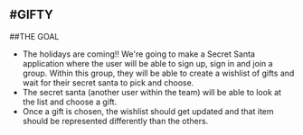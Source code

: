 #GIFTY
---
##THE GOAL
- The holidays are coming!! We're going to make a Secret Santa application where the user will be able to sign up, sign in and join a group. Within this group, they will be able to create a wishlist of gifts and wait for their secret santa to pick and choose.
- The secret santa (another user within the team) will be able to look at the list and choose a gift. 
- Once a gift is chosen, the wishlist should get updated and that item should be represented differently than the others.
